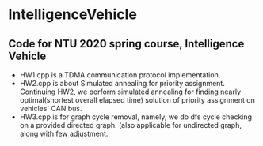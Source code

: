 # IntelligenceVehicle
## Code for NTU 2020 spring course, Intelligence Vehicle
* HW1.cpp is a TDMA communication protocol implementation.
* HW2.cpp is about Simulated annealing for priority assignment. Continuing HW2, we perform simulated annealing for finding nearly optimal(shortest overall elapsed time) solution of priority assignment on vehicles' CAN bus.
* HW3.cpp is for graph cycle removal, namely, we do dfs cycle checking on a provided directed graph. (also applicable for undirected graph, along with few adjustment.
